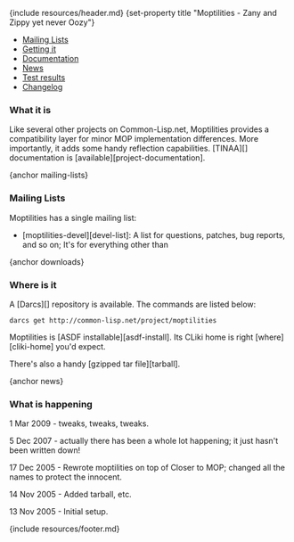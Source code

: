 {include resources/header.md}
{set-property title "Moptilities - Zany and Zippy yet never Oozy"}

<div class="contents">
<div class="system-links">

  * [Mailing Lists][3]
  * [Getting it][4]
  * [Documentation][5]
  * [News][6]
  * [Test results][tr]
  * [Changelog][7]

   [3]: #mailing-lists
   [4]: #downloads
   [5]: documentation/ (documentation link)
   [6]: #news
   [7]: changelog.html
   [tr]: test-report.html

</div>
<div class="system-description">

### What it is

Like several other projects on Common-Lisp.net, Moptilities
provides a compatibility layer for minor MOP implementation
differences. More importantly, it adds some handy reflection
capabilities. [TINAA][] documentation is [available][project-documentation].

{anchor mailing-lists}

### Mailing Lists

Moptilities has a single mailing list:

  * [moptilities-devel][devel-list]: A list for questions,
    patches, bug reports, and so on; It's for everything
    other than

{anchor downloads}

### Where is it

A [Darcs][] repository is available. The commands are listed below:

    darcs get http://common-lisp.net/project/moptilities

Moptilities is [ASDF installable][asdf-install]. Its CLiki home is
right [where][cliki-home] you'd expect.

There's also a handy [gzipped tar file][tarball].

{anchor news}

### What is happening

1 Mar 2009 - tweaks, tweaks, tweaks.

5 Dec 2007 - actually there has been a whole lot happening; it just hasn't been written down! 

17 Dec 2005 - 
Rewrote moptilities on top of Closer to MOP; changed all the names to protect the innocent.

14 Nov 2005 - Added tarball, etc.

13 Nov 2005 - Initial setup.

</div>
</div>

{include resources/footer.md}

